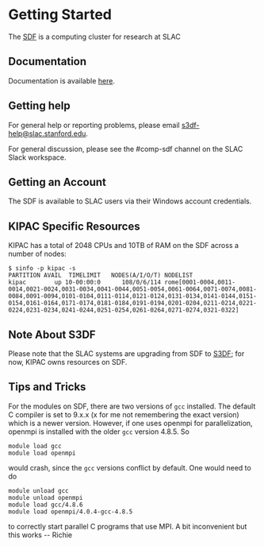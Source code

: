 # Getting Started

The [SDF](https://sdf.slac.stanford.edu/public/doc/#/) is a computing cluster for research at SLAC

## Documentation

Documentation is available [here](https://sdf.slac.stanford.edu/public/doc/#/).

## Getting help

For general help or reporting problems, please email s3df-help@slac.stanford.edu.

For general discussion, please see the #comp-sdf channel on the SLAC Slack workspace.

## Getting an Account

The SDF is available to SLAC users via their Windows account credentials.

## KIPAC Specific Resources

KIPAC has a total of 2048 CPUs and 10TB of RAM on the SDF across a number of nodes:
```
$ sinfo -p kipac -s
PARTITION AVAIL  TIMELIMIT   NODES(A/I/O/T) NODELIST
kipac        up 10-00:00:0      108/0/6/114 rome[0001-0004,0011-0014,0021-0024,0031-0034,0041-0044,0051-0054,0061-0064,0071-0074,0081-0084,0091-0094,0101-0104,0111-0114,0121-0124,0131-0134,0141-0144,0151-0154,0161-0164,0171-0174,0181-0184,0191-0194,0201-0204,0211-0214,0221-0224,0231-0234,0241-0244,0251-0254,0261-0264,0271-0274,0321-0322]
```

## Note About S3DF

Please note that the SLAC systems are upgrading from SDF to [S3DF](https://s3df.slac.stanford.edu/public/doc/#/); for now, KIPAC owns resources on SDF.

## Tips and Tricks

For the modules on SDF, there are two versions of `gcc` installed. The default C compiler is set to 9.x.x (x for me not remembering the exact version) which is a newer version.
However, if one uses openmpi for parallelization, openmpi is installed with the older `gcc` version 4.8.5.
So
```
module load gcc
module load openmpi
```
would crash, since the `gcc` versions conflict by default.
One would need to do
```
module unload gcc
module unload openmpi
module load gcc/4.8.6
module load openmpi/4.0.4-gcc-4.8.5
```
to correctly start parallel C programs that use MPI.
A bit inconvenient but this works -- Richie

